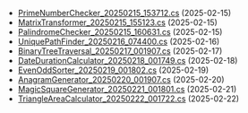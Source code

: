 
- [PrimeNumberChecker_20250215_153712.cs](./PrimeNumberChecker_20250215_153712.cs) (2025-02-15)
- [MatrixTransformer_20250215_155123.cs](./MatrixTransformer_20250215_155123.cs) (2025-02-15)
- [PalindromeChecker_20250215_160631.cs](./PalindromeChecker_20250215_160631.cs) (2025-02-15)
- [UniquePathFinder_20250216_074400.cs](./UniquePathFinder_20250216_074400.cs) (2025-02-16)
- [BinaryTreeTraversal_20250217_001907.cs](./BinaryTreeTraversal_20250217_001907.cs) (2025-02-17)
- [DateDurationCalculator_20250218_001749.cs](./DateDurationCalculator_20250218_001749.cs) (2025-02-18)
- [EvenOddSorter_20250219_001802.cs](./EvenOddSorter_20250219_001802.cs) (2025-02-19)
- [AnagramGenerator_20250220_001907.cs](./AnagramGenerator_20250220_001907.cs) (2025-02-20)
- [MagicSquareGenerator_20250221_001801.cs](./MagicSquareGenerator_20250221_001801.cs) (2025-02-21)
- [TriangleAreaCalculator_20250222_001722.cs](./TriangleAreaCalculator_20250222_001722.cs) (2025-02-22)
